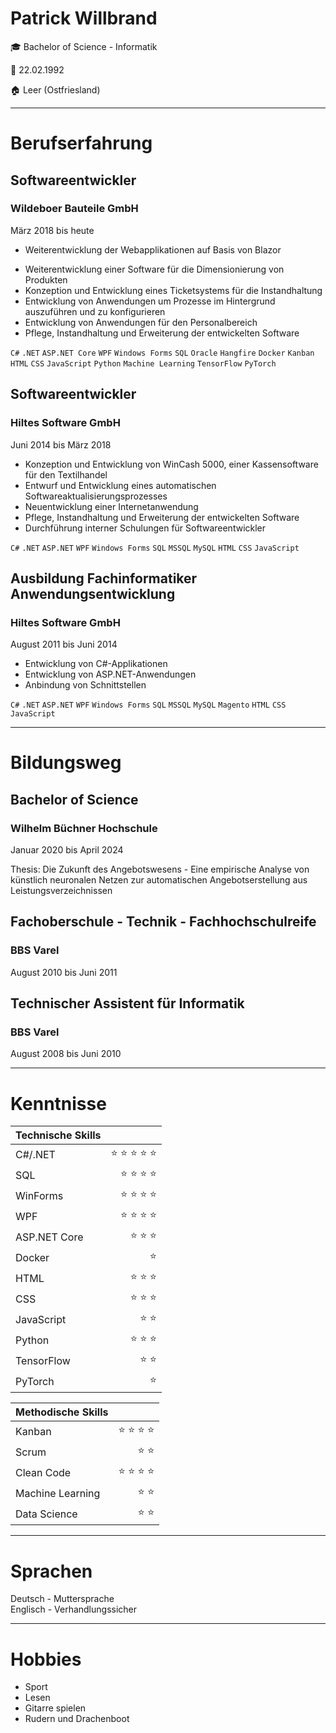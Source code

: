 # Patrick Willbrand
:mortar_board: Bachelor of Science - Informatik

:cake: 22.02.1992  

:house: Leer (Ostfriesland)  

* * *

# Berufserfahrung

## Softwareentwickler
### Wildeboer Bauteile GmbH
März 2018 bis heute
+ Weiterentwicklung der Webapplikationen auf Basis von Blazor
* Weiterentwicklung einer Software für die Dimensionierung von Produkten
* Konzeption und Entwicklung eines Ticketsystems für die Instandhaltung
* Entwicklung von Anwendungen um Prozesse im Hintergrund auszuführen und zu konfigurieren
* Entwicklung von Anwendungen für den Personalbereich
* Pflege, Instandhaltung und Erweiterung der entwickelten Software

`C#` `.NET` `ASP.NET Core` `WPF` `Windows Forms` `SQL` `Oracle` `Hangfire` `Docker` `Kanban` `HTML` `CSS` `JavaScript` `Python` `Machine Learning` `TensorFlow` `PyTorch`

## Softwareentwickler
### Hiltes Software GmbH
Juni 2014 bis März 2018

* Konzeption und Entwicklung von WinCash 5000, einer Kassensoftware für den Textilhandel
* Entwurf und Entwicklung eines automatischen Softwareaktualisierungsprozesses
* Neuentwicklung einer Internetanwendung
* Pflege, Instandhaltung und Erweiterung der entwickelten Software
* Durchführung interner Schulungen für Softwareentwickler

`C#` `.NET` `ASP.NET` `WPF` `Windows Forms` `SQL` `MSSQL` `MySQL` `HTML` `CSS` `JavaScript`

## Ausbildung Fachinformatiker Anwendungsentwicklung
### Hiltes Software GmbH
August 2011 bis Juni 2014

* Entwicklung von C#-Applikationen
* Entwicklung von ASP.NET-Anwendungen
* Anbindung von Schnittstellen

`C#` `.NET` `ASP.NET` `WPF` `Windows Forms` `SQL` `MSSQL` `MySQL` `Magento` `HTML` `CSS` `JavaScript`

* * *

# Bildungsweg

## Bachelor of Science
### Wilhelm Büchner Hochschule
Januar 2020 bis April 2024

Thesis: Die Zukunft des Angebotswesens - Eine empirische Analyse von künstlich neuronalen Netzen zur automatischen Angebotserstellung aus Leistungsverzeichnissen

## Fachoberschule - Technik - Fachhochschulreife
### BBS Varel
August 2010 bis Juni 2011

## Technischer Assistent für Informatik
### BBS Varel
August 2008 bis Juni 2010

* * *

# Kenntnisse

| Technische Skills         |                                                             |
|:--------------------------|:------------------------------------------------------------|
| C#/.NET                   | <div align="right">:star: :star: :star: :star: :star: <div> |
| SQL                       |       <div align="right"> :star: :star: :star: :star: <div> |
| WinForms                  |       <div align="right"> :star: :star: :star: :star: <div> |
| WPF                       |       <div align="right"> :star: :star: :star: :star: <div> |
| ASP.NET Core              |       <div align="right">        :star: :star: :star: <div> |
| Docker                    |                            <div align="right"> :star: <div> |
| HTML                      |              <div align="right"> :star: :star: :star: <div> |
| CSS                       |              <div align="right"> :star: :star: :star: <div> |
| JavaScript                |                     <div align="right"> :star: :star: <div> |
| Python                    |              <div align="right"> :star: :star: :star: <div> |
| TensorFlow                |                     <div align="right"> :star: :star: <div> |
| PyTorch                   |                            <div align="right"> :star: <div> |
  
| Methodische Skills        |                                                             |
|:--------------------------|:------------------------------------------------------------|
| Kanban                    |       <div align="right"> :star: :star: :star: :star: <div> |
| Scrum                     |                     <div align="right"> :star: :star: <div> |
| Clean Code                |       <div align="right"> :star: :star: :star: :star: <div> |
| Machine Learning          |                     <div align="right"> :star: :star: <div> |
| Data Science              |                     <div align="right"> :star: :star: <div> |


* * *

# Sprachen

Deutsch - Muttersprache  
Englisch - Verhandlungssicher

* * *

# Hobbies

* Sport
* Lesen
* Gitarre spielen
* Rudern und Drachenboot
